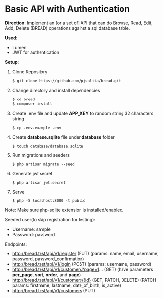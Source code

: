 # Basic API with Authentication

**Direction**: Implement an [or a set of] API that can do Browse, Read, Edit, Add, Delete (BREAD) operations against a sql database table.

**Used**:
- Lumen
- JWT for authentication

**Setup**:
1. Clone Repository
    ```sh
    $ git clone https://github.com/pjsalita/bread.git
    ```
2. Change directory and install dependencies
    ```sh
    $ cd bread
    $ composer install
    ```
3. Create .env file and update **APP_KEY** to random string 32 characters string
    ```sh
    $ cp .env.example .env
    ```
4. Create **database.sqlite** file under **database** folder
    ```
    $ touch database/database.sqlite
    ```
5. Run migrations and seeders
    ```
    $ php artisan migrate --seed
    ```
6. Generate jwt secret
    ```
    $ php artisan jwt:secret
    ```
7. Serve
    ```
    $ php -S localhost:8000 -t public
    ```
Note: Make sure php-sqlite extension is installed/enabled.

Seeded user(to skip registration for testing):
- Username: sample
- Password: password

Endpoints:
- http://bread.test/api/v1/register (PUT)
  (params: name, email, username, password, password_confirmation)
- http://bread.test/api/v1/login (POST)
  (params: username, password)
- http://bread.test/api/v1/customers?page=1... (GET)
  (have parameters **per_page**, **sort**, **order**, and **page**)
- http://bread.test/api/v1/customers/{id} (GET, PATCH, DELETE)
  (PATCH params: firstname, lastname, date_of_birth, is_active)
- http://bread.test/api/v1/customers (PUT)

